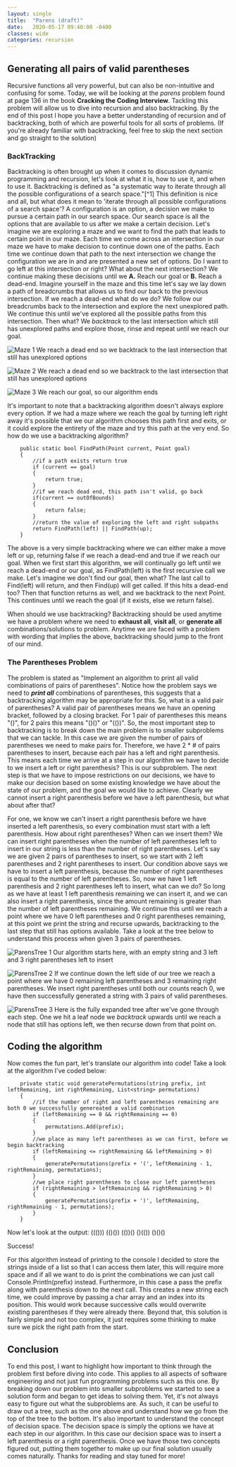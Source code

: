 ```yaml
---
layout: single
title:  "Parens (draft)"
date:   2020-05-17 09:40:00 -0400
classes: wide
categories: recursion
---
```

## Generating all pairs of valid parentheses
Recursive functions all very powerful, but can also be non-intuitive and confusing for some. Today, we will be looking at the _parens_ problem found at page 136 in the book **Cracking the Coding Interview**. Tackling this problem will allow us to dive into recursion and also backtracking. By the end of this post I hope you have a better understanding of recursion and of backtracking, both of which are powerful tools for all sorts of problems. (If you're already familiar with backtracking, feel free to skip the next section and go straight to the solution)

### BackTracking
Backtracking is often brought up when it comes to discussion dynamic programming and recursion, let's look at what it is, how to use it, and when to use it.  Backtracking is defined as "a systematic way to iterate through all the possible configurations of a search space."[^1] This definition is nice and all, but what does it mean to 'iterate through all possible configurations of a search space'? A configuration is an option, a decision we make to pursue a certain path in our search space. Our search space is all the options that are available to us after we make a certain decision. Let's imagine we are exploring a maze and we want to find the path that leads to certain point in our maze. Each time we come across an intersection in our maze we have to make decision to continue down one of the paths. Each time we continue down that path to the next intersection we change the configuration we are in and are presented a new set of options. Do I want to go left at this intersection or right? What about the next intersection? We continue making these decisions until we **A.** Reach our goal or **B.** Reach a dead-end. Imagine yourself in the maze and this time let's say we lay down a path of breadcrumbs that allows us to find our back to the previous intersection. If we reach a dead-end what do we do? We follow our breadcrumbs back to the intersection and explore the next unexplored path. We continue this until we've explored all the possible paths from this intersection. Then what? We _backtrack_ to the last intersection which still has unexplored paths and explore those, rinse and repeat until we reach our goal.

![Maze 1](https://github.com/adamlawson99/IntelligentProgrammer/raw/master/assets/Images/Parens/maze1.png)
We reach a dead end so we backtrack to the last intersection that still has unexplored options

![Maze 2](https://github.com/adamlawson99/IntelligentProgrammer/raw/master/assets/Images/Parens/maze2.png)
We reach a dead end so we backtrack to the last intersection that still has unexplored options

![Maze 3](https://github.com/adamlawson99/IntelligentProgrammer/raw/master/assets/Images/Parens/maze3.png)
We reach our goal, so our algorithm ends

It's important to note that a backtracking algorithm doesn't always explore every option. If we had a maze where we reach the goal by turning left right away it's possible that we our algorithm chooses this path first and exits, or it could explore the entirety of the maze and try this path at the very end. So how do we use a backtracking algorithm? 

        public static bool FindPath(Point current, Point goal)
        {
            //if a path exists return true
            if (current == goal)
            {
                return true;
            }
            //if we reach dead end, this path isn't valid, go back
            if(current == outOfBounds)
            {
                return false;
            }
            //return the value of exploring the left and right subpaths
            return FindPath(left) || FindPath(up);
        }

The above is a very simple backtracking where we can either make a move left or up, returning false if we reach a dead-end and true if we reach our goal. When we first start this algorithm, we will continually go left until we reach a dead-end or our goal, as FindPath(left) is the first recursive call we make. Let's imagine we don't find our goal, then what? The last call to Find(left) will return, and then Find(up) will get called. If this hits a dead-end too? Then that function returns as well, and we backtrack to the next Point. This continues until we reach the goal (if it exists, else we return false).

When should we use backtracking? Backtracking should be used anytime we have a problem where we need to **exhaust all**, **visit all**, or **generate all** combinations/solutions to problem. Anytime we are faced with a problem with wording that implies the above, backtracking should jump to the front of our mind.

### The Parentheses Problem
The problem is stated as "Implement an algorithm to print all valid combinations of pairs of parentheses". Notice how the problem says we need to **_print all_** combinations of parentheses, this suggests that a backtracking algorithm may be appropriate for this. So, what is a valid pair of parentheses? A valid pair of parentheses means we have an opening bracket, followed by a closing bracket. For 1 pair of parentheses this means "()", for 2 pairs this means "()()" or "(())". So, the most important step to backtracking is to break down the main problem is to smaller subproblems that we can tackle. In this case we are given the number of pairs of parentheses we need to make pairs for. Therefore, we have 2 * # of pairs parentheses to insert, because each pair has a left and right parenthesis. This means each time we arrive at a step in our algorithm we have to decide to we insert a left or right parenthesis? This is our subproblem. The next step is that we have to impose restrictions on our decisions, we have to make our decision based on some existing knowledge we have about the state of our problem, and the goal we would like to achieve. Clearly we cannot insert a right parenthesis before we have a left parenthesis, but what about after that?

For one, we know we can't insert a right parenthesis before we have inserted a left parenthesis, so every combination must start with a left parenthesis. How about right parentheses? When can we insert them? We can insert right parentheses when the number of left parentheses left to insert in our string is less than the number of right parentheses. Let's say we are given 2 pairs of parentheses to insert, so we start with 2 left parentheses and 2 right parentheses to insert. Our condition above says we have to insert a left parenthesis, because the number of right parentheses is equal to the number of left parentheses. So, now we have 1 left parenthesis and 2 right parentheses left to insert, what can we do? So long as we have at least 1 left parenthesis remaining we can insert it, and we can also insert a right parenthesis, since the amount remaining is greater than the number of left parentheses remaining. We continue this until we reach a point where we have 0 left parentheses and 0 right parentheses remaining, at this point we print the string and recurse upwards, backtracking to the last step that still has options available. Take a look at the tree below to understand this process when given 3 pairs of parentheses.

![ParensTree 1](https://github.com/adamlawson99/IntelligentProgrammer/raw/master/assets/Images/Parens/parenstree-1.jpg)
Our algorithm starts here, with an empty string and 3 left and 3 right parentheses left to insert

![ParensTree 2](https://github.com/adamlawson99/IntelligentProgrammer/raw/master/assets/Images/Parens/parenstree-2.jpg)
If we continue down the left side of our tree we reach a point where we have 0 remaining left parentheses and 3 remaining right parentheses.
We insert right parentheses until both our counts reach 0, we have then successfully generated a string with 3 pairs of valid parentheses.

![ParensTree 3](https://github.com/adamlawson99/IntelligentProgrammer/raw/master/assets/Images/Parens/parenstree-3.jpg)
Here is the fully expanded tree after we've gone through each step. One we hit a leaf node we _backtrack_ upwards until we reach a node that still has options left,
we then recurse down from that point on.

## Coding the algorithm
Now comes the fun part, let's translate our algorithm into code! Take a look at the algorithm I've coded below:

        private static void generatePermutations(string prefix, int leftRemaining, int rightRemaining, List<string> permutations)
        {
            //if the number of right and left parentheses remaining are both 0 we successfully genereated a valid combination
            if (leftRemaining == 0 && rightRemaining == 0)
            {
                permutations.Add(prefix);
            }
            //we place as many left parentheses as we can first, before we begin backtracking
            if (leftRemaining <= rightRemaining && leftRemaining > 0)
            {
                generatePermutations(prefix + '(', leftRemaining - 1, rightRemaining, permutations);
            }
            //we place right parentheses to close our left parentheses
            if (rightRemaining > leftRemaining && rightRemaining > 0)
            {
                generatePermutations(prefix + ')', leftRemaining, rightRemaining - 1, permutations);
            }
        }

Now let's look at the output:
    ((()))
    (()())
    (())()
    ()(())
    ()()()

Success!

For this algorithm instead of printing to the console I decided to store the strings inside of a list so that I can access them later, this will require more space and if all we want to do is print the combinations we can just call Console.Println(prefix) instead. Furthermore, in this case a pass the prefix along with parenthesis down to the next call. This creates a new string each time, we could improve by passing a char array and an index into its position. This would work because successive calls would overwrite existing parentheses if they were already there. Beyond that, this solution is fairly simple and not too complex, it just requires some thinking to make sure we pick the right path from the start.

## Conclusion

To end this post, I want to highlight how important to think through the problem first before diving into code. This applies to all aspects of software engineering and not just fun programming problems such as this one. By breaking down our problem into smaller subproblems we started to see a solution form and began to get ideas to solving them. Yet, it's not always easy to figure out what the subproblems are. As such, it can be useful to draw out a tree, such as the one above and understand how we go from the top of the tree to the bottom. It's also important to understand the concept of decision space. The decision space is simply the options we have at each step in our algorithm. In this case our decision space was to insert a left parenthesis or a right parenthesis. Once we have those two concepts figured out, putting them together to make up our final solution usually comes naturally. Thanks for reading and stay tuned for more!
